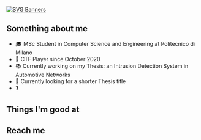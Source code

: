 [![SVG Banners](https://svg-banners.vercel.app/api?type=glitch&text1=Gregorio&width=800&height=400)](https://github.com/Akshay090/svg-banners)
## Something about me
- 🎓 MSc Student in Computer Science and Engineering at Politecnico di Milano
- 🚩 CTF Player since October 2020
- 📚 Currently working on my Thesis: an Intrusion Detection System in Automotive Networks
- 🔎 Currently looking for a shorter Thesis title
- ❓ 

## Things I'm good at

## Reach me
